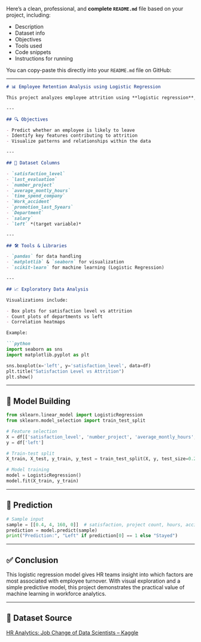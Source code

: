 Here’s a clean, professional, and **complete `README.md`** file based on your project, including:

* Description
* Dataset info
* Objectives
* Tools used
* Code snippets
* Instructions for running

You can copy-paste this directly into your `README.md` file on GitHub:

---

````markdown
# 📊 Employee Retention Analysis using Logistic Regression

This project analyzes employee attrition using **logistic regression**, a binary classification model. Created as part of a data science course, it uses an HR dataset from **Kaggle** to explore factors that influence why employees stay or leave an organization.

---

## 🔍 Objectives

- Predict whether an employee is likely to leave
- Identify key features contributing to attrition
- Visualize patterns and relationships within the data

---

## 🧾 Dataset Columns

- `satisfaction_level`
- `last_evaluation`
- `number_project`
- `average_montly_hours`
- `time_spend_company`
- `Work_accident`
- `promotion_last_5years`
- `Department`
- `salary`
- `left` *(target variable)*

---

## 🛠️ Tools & Libraries

- `pandas` for data handling
- `matplotlib` & `seaborn` for visualization
- `scikit-learn` for machine learning (Logistic Regression)

---

## 📈 Exploratory Data Analysis

Visualizations include:

- Box plots for satisfaction level vs attrition
- Count plots of departments vs left
- Correlation heatmaps

Example:

```python
import seaborn as sns
import matplotlib.pyplot as plt

sns.boxplot(x='left', y='satisfaction_level', data=df)
plt.title("Satisfaction Level vs Attrition")
plt.show()
````

---

## 🤖 Model Building

```python
from sklearn.linear_model import LogisticRegression
from sklearn.model_selection import train_test_split

# Feature selection
X = df[['satisfaction_level', 'number_project', 'average_montly_hours', 'Work_accident']]
y = df['left']

# Train-test split
X_train, X_test, y_train, y_test = train_test_split(X, y, test_size=0.2, random_state=42)

# Model training
model = LogisticRegression()
model.fit(X_train, y_train)
```

---

## 🔮 Prediction

```python
# Sample input
sample = [[0.4, 4, 160, 0]]  # satisfaction, project count, hours, accident
prediction = model.predict(sample)
print("Prediction:", "Left" if prediction[0] == 1 else "Stayed")
```

---

## ✅ Conclusion

This logistic regression model gives HR teams insight into which factors are most associated with employee turnover. With visual exploration and a simple predictive model, this project demonstrates the practical value of machine learning in workforce analytics.

---

## 📂 Dataset Source

[HR Analytics: Job Change of Data Scientists – Kaggle](https://www.kaggle.com/datasets)

```


